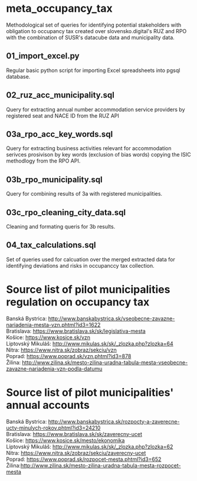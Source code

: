 # meta_occupancy_tax
Methodological set of queries for identifying potential stakeholders with obligation to occupancy tax created over slovensko.digital's RUZ and RPO with the combination of SUSR's datacube data and municipality data.

## 01_import_excel.py  
Regular basic python script for importing Excel spreadsheets into pgsql database.  

## 02_ruz_acc_municipality.sql  
Query for extracting annual number accommodation service providers by registered seat and NACE ID from the RUZ API

## 03a_rpo_acc_key_words.sql  
Query for extracting business activities relevant for accommodation serivces prosivison by key words (exclusion of bias words) copying the ISIC methodlogy from the RPO API.  

## 03b_rpo_municipality.sql 
Query for combining results of 3a with registered municipalities.  

## 03c_rpo_cleaning_city_data.sql  
Cleaning and formating queris for 3b results.

## 04_tax_calculations.sql
Set of queries used for calcuation over the merged extracted data for identifying deviations and risks in occupanccy tax collection.



# Source list of pilot municipalities regulation on occupancy tax  
Banská Bystrica: http://www.banskabystrica.sk/vseobecne-zavazne-nariadenia-mesta-vzn.phtml?id3=1622  
Bratislava: https://www.bratislava.sk/sk/legislativa-mesta  
Košice: https://www.kosice.sk/vzn  
Liptovský Mikuláš: http://www.mikulas.sk/sk/_zlozka.php?zlozka=64  
Nitra: https://www.nitra.sk/zobraz/sekciu/vzn  
Poprad: https://www.poprad.sk/vzn.phtml?id3=878  
Žilina: http://www.zilina.sk/mesto-zilina-uradna-tabula-mesta-vseobecne-zavazne-nariadenia-vzn-podla-datumu  

# Source list of pilot municipalities' annual accounts
Banská Bystrica: http://www.banskabystrica.sk/rozpocty-a-zaverecne-ucty-minulych-rokov.phtml?id3=24210  
Bratislava: https://www.bratislava.sk/sk/zaverecny-ucet  
Košice: https://www.kosice.sk/mesto/ekonomika  
Liptovský Mikuláš: http://www.mikulas.sk/sk/_zlozka.php?zlozka=62  
Nitra: https://www.nitra.sk/zobraz/sekciu/zaverecny-ucet  
Poprad: https://www.poprad.sk/rozpocet-mesta.phtml?id3=652  
Žilina:http://www.zilina.sk/mesto-zilina-uradna-tabula-mesta-rozpocet-mesta  
